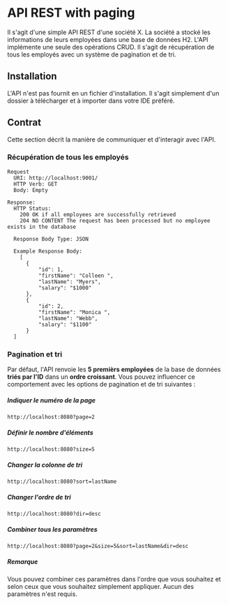 # API REST with paging

Il s'agit d'une simple API REST d'une société X.
La société a stocké les informations de leurs employées dans une base de données H2. 
L'API implémente une seule des opérations CRUD. Il s'agit de récupération
de tous les employés avec un système de pagination et de tri.


## Installation
L'API n'est pas fournit en un fichier d'installation. Il s'agit simplement  d'un dossier à télécharger et à importer dans votre IDE préféré.

## Contrat
Cette section décrit la manière de communiquer et d'interagir avec l'API.

### Récupération de tous les employés
```
Request
  URI: http://localhost:9001/
  HTTP Verb: GET
  Body: Empty

Response:
  HTTP Status:
    200 OK if all employees are successfully retrieved
    204 NO CONTENT The request has been processed but no employee exists in the database

  Response Body Type: JSON
  
  Example Response Body:
    [
      {
          "id": 1,
          "firstName": "Colleen ",
          "lastName": "Myers",
          "salary": "$1000"
      },
      {
          "id": 2,
          "firstName": "Monica ",
          "lastName": "Webb",
          "salary": "$1100"
      }
  ]
```
### Pagination et tri
Par défaut, l'API renvoie les **5 premièrs employées** de la base de données **triés par l'ID** dans un **ordre croissant**. Vous pouvez influencer ce comportement avec les options de pagination et de tri suivantes :
##### Indiquer le numéro de la page
```
http://localhost:8080?page=2
```
##### Définir le nombre d'éléments
```
http://localhost:8080?size=5
```
##### Changer la colonne de tri
```
http://localhost:8080?sort=lastName
```
##### Changer l'ordre de tri
```
http://localhost:8080?dir=desc
```
##### Combiner tous les paramètres
```
http://localhost:8080?page=2&size=5&sort=lastName&dir=desc
```
##### Remarque
Vous pouvez combiner ces paramètres dans l'ordre que vous souhaitez et selon ceux que vous souhaitez simplement appliquer. Aucun des paramètres n'est requis.
